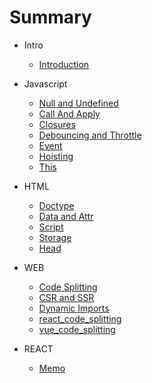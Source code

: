 # Summary

- Intro

  - [Introduction](README.md)

- Javascript

  - [Null and Undefined](./_posts/javascript/null_undefined.md)
  - [Call And Apply](./_posts/javascript/call_apply.md)
  - [Closures](./_posts/javascript/closures.md)
  - [Debouncing and Throttle](./_posts/javascript/debouncing_throttle.md)
  - [Event](./_posts/javascript/Event.md)
  - [Hoisting](./_posts/javascript/hoisting.md)
  - [This](./_posts/javascript/this.md)

- HTML

  - [Doctype](./_posts/html/doctype.md)
  - [Data and Attr](./_posts/html/data_attr.md)
  - [Script](./_posts/html/script.md)
  - [Storage](./_posts/html/storage.md)
  - [Head](./_posts/html/head.md)

- WEB

  - [Code Splitting](./_posts/web/code_splitting.md)
  - [CSR and SSR](./_posts/web/scr_ssr.md)
  - [Dynamic Imports](./_posts/web/dynamic_imports.md)
  - [react_code_splitting](./_posts/web/react_code_splitting.md)
  - [vue_code_splitting](./_posts/web/vue_code_splitting.md)

- REACT

  - [Memo](./_posts/react/memo.md)